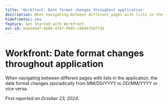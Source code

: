 ```yaml
---
title: 'Workfront: Date format changes throughout application'
description: When navigating between different pages with lists in the application, the date format changes sporadically from MM/DD/YYYY to DD/MM/YYYY or vice versa.
hidefromtoc: yes
feature: Get Started with Workfront
exl-id: baeed4df-8b86-4767-9991-c0b947b07f3b
---
```

# Workfront: Date format changes throughout application

<!--
>[!NOTE]
>
>This issue was fixed on August 30, 2024.
-->

When navigating between different pages with lists in the application, the date format changes sporadically from MM/DD/YYYY to DD/MM/YYYY or vice versa.

_First reported on October 23, 2024._
